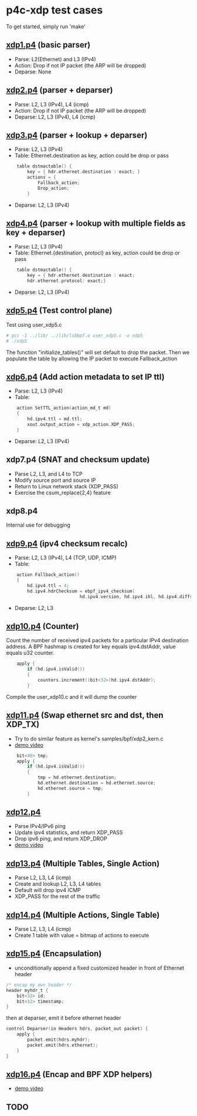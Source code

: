 # p4c-xdp test cases
To get started, simply run 'make'

## [xdp1.p4](https://github.com/williamtu/p4c-xdp/blob/master/tests/xdp1.p4) (basic parser)
- Parse:
  L2(Ethernet) and L3 (IPv4) 
- Action:
  Drop if not IP packet (the ARP will be dropped)
- Deparse:
  None

## [xdp2.p4](https://github.com/williamtu/p4c-xdp/blob/master/tests/xdp2.p4) (parser + deparser)
- Parse:
  L2, L3 (IPv4), L4 (icmp)
- Action:
  Drop if not IP packet (the ARP will be dropped)
- Deparse:
  L2, L3 (IPv4), L4 (icmp)

## [xdp3.p4](https://github.com/williamtu/p4c-xdp/blob/master/tests/xdp3.p4) (parser + lookup + deparser)
- Parse:
  L2, L3 (IPv4)
- Table:
  Ethernet.destination as key, action could be drop or pass
```C
    table dstmactable() {
        key = { hdr.ethernet.destination : exact; }
        actions = { 
            Fallback_action;
            Drop_action;
        }
```
- Deparse:
  L2, L3 (IPv4)

## [xdp4.p4](https://github.com/williamtu/p4c-xdp/blob/master/tests/xdp4.p4) (parser + lookup with multiple fields as key + deparser)
- Parse:
  L2, L3 (IPv4)
- Table:
  Ethernet.{destination, protocl} as key, action could be drop or pass 
```C
    table dstmactable() {
        key = { hdr.ethernet.destination : exact;
		hdr.ethernet.protocol: exact;}
```
- Deparse:
  L2, L3 (IPv4)

## [xdp5.p4](https://github.com/williamtu/p4c-xdp/blob/master/tests/xdp5.p4) (Test control plane)
Test using user\_xdp5.c
```bash
# gcc -I ../lib/ ../lib/libbpf.o user_xdp5.c -o xdp5 
# ./xdp5
```
The function "initialize\_tables()" will set default to drop the packet.
Then we populate the table by allowing the IP packet to execute Fallback\_action

## [xdp6.p4](https://github.com/williamtu/p4c-xdp/blob/master/tests/xdp6.p4) (Add action metadata to set IP ttl)
- Parse:
  L2, L3 (IPv4)
- Table:
```C
    action SetTTL_action(action_md_t md) 
    {   
        hd.ipv4.ttl = md.ttl;
        xout.output_action = xdp_action.XDP_PASS;
    }   
```
- Deparse:
  L2, L3 (IPv4)

## xdp7.p4 (SNAT and checksum update)
- Parse L2, L3, and L4 to TCP
- Modify source port and source IP
- Return to Linux network stack (XDP\_PASS)
- Exercise the csum\_replace{2,4} feature

## xdp8.p4
Internal use for debugging

## [xdp9.p4](https://github.com/williamtu/p4c-xdp/blob/master/tests/xdp9.p4) (ipv4 checksum recalc)
- Parse:
  L2, L3 (IPv4), L4 (TCP, UDP, ICMP)
- Table:

```C
    action Fallback_action()
    {   
        hd.ipv4.ttl = 4;
        hd.ipv4.hdrChecksum = ebpf_ipv4_checksum(
                            hd.ipv4.version, hd.ipv4.ihl, hd.ipv4.diffserv,
```
- Deparse:
  L2, L3

## [xdp10.p4](https://github.com/williamtu/p4c-xdp/blob/master/tests/xdp10.p4) (Counter)
Count the number of received ipv4 packets for a particular
IPv4 destination address.  A BPF hashmap is created for key
equals ipv4.dstAddr, value equals u32 counter.
```C
    apply {
        if (hd.ipv4.isValid())
        {
            counters.increment((bit<32>)hd.ipv4.dstAddr);
        }
```
Compile the user\_xdp10.c and it will dump the counter

## [xdp11.p4](https://github.com/williamtu/p4c-xdp/blob/master/tests/xdp11.p4) (Swap ethernet src and dst, then XDP\_TX)
- Try to do similar feature as kernel's samples/bpf/xdp2\_kern.c
- [demo video](https://youtu.be/On7hEJ6bPVU)
```C
    bit<48> tmp;
    apply {
        if (hd.ipv4.isValid())
        {
            tmp = hd.ethernet.destination;
            hd.ethernet.destination = hd.ethernet.source;
            hd.ethernet.source = tmp;
        }
```
## [xdp12.p4](https://github.com/williamtu/p4c-xdp/blob/master/tests/xdp12.p4)
- Parse IPv4/IPv6 ping
- Update ipv4 statistics, and return XDP\_PASS
- Drop ipv6 ping, and return XDP\_DROP
- [demo video](https://youtu.be/vlp1MzWVOc8)

## [xdp13.p4](https://github.com/williamtu/p4c-xdp/blob/master/tests/xdp13.p4) (Multiple Tables, Single Action)
- Parse L2, L3, L4 (icmp)
- Create and lookup L2, L3, L4 tables
- Default will drop ipv4 ICMP
- XDP\_PASS for the rest of the traffic

## [xdp14.p4](https://github.com/williamtu/p4c-xdp/blob/master/tests/xdp14.p4) (Multiple Actions, Single Table)
- Parse L2, L3, L4 (icmp)
- Create 1 table with value = bitmap of actions to execute

## [xdp15.p4](https://github.com/williamtu/p4c-xdp/blob/master/tests/xdp15.p4) (Encapsulation)
- unconditionally append a fixed customized header in front of Ethernet header
```C
/* encap my own header */
header myhdr_t {
    bit<32> id; 
    bit<32> timestamp;
}
```
then at deparser, emit it before ethernet header
```C
control Deparser(in Headers hdrs, packet_out packet) {
    apply {
        packet.emit(hdrs.myhdr);
        packet.emit(hdrs.ethernet);
    }   
}
```
## [xdp16.p4](https://github.com/williamtu/p4c-xdp/blob/master/tests/xdp16.p4) (Encap and BPF XDP helpers)
- [demo video](https://youtu.be/TibGxCXPNVc)
## TODO

